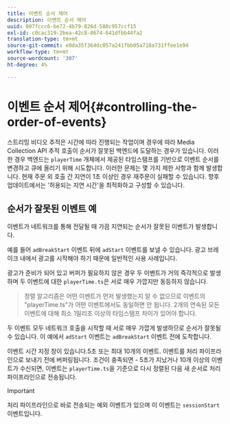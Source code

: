 ```yaml
---
title: 이벤트 순서 제어
description: 이벤트 순서 제어
uuid: 007fccc6-be72-4b79-826d-588c957ccf15
exl-id: c0cac319-2bea-42c8-8674-641dfbb44fa2
translation-type: tm+mt
source-git-commit: e0da35f364dc057a241fbb05a718a731ffee1e94
workflow-type: tm+mt
source-wordcount: '307'
ht-degree: 4%

---
```


# 이벤트 순서 제어{#controlling-the-order-of-events}

스트리밍 비디오 추적은 시간에 따라 진행되는 작업이며 경우에 따라 Media Collection API 추적 호출이 순서가 잘못된 백엔드에 도달하는 경우가 있습니다. 이러한 경우 백엔드는 `playerTime` 개체에서 제공된 타임스탬프를 기반으로 이벤트 순서를 변경하고 큐에 올리기 위해 시도합니다.  이러한 문제는 몇 가지 제한 사항과 함께 발생합니다. 현재 주문 외 호출 간 지연이 1초 이상인 경우 재주문이 실패할 수 있습니다. 향후 업데이트에서는 &#39;허용되는 지연 시간&#39;을 최적화하고 구성할 수 있습니다.

## 순서가 잘못된 이벤트 예
이벤트가 네트워크를 통해 전달될 때 가끔 지연되는 순서가 잘못된 이벤트가 발생합니다.

예를 들어 `adBreakStart` 이벤트 뒤에 `adStart` 이벤트를 보낼 수 있습니다. 광고 브레이크 내에서 광고를 시작해야 하기 때문에 일반적인 사용 사례입니다.

광고가 준비가 되어 있고 버퍼가 필요하지 않은 경우 두 이벤트가 거의 즉각적으로 발생하며 두 이벤트에 대한 `playerTime.ts`은 서로 매우 가깝지만 동등하지 않습니다.

> 정렬 알고리즘은 어떤 이벤트가 먼저 발생했는지 알 수 없으므로 이벤트의 &quot;playerTime.ts&quot;가 어떤 이벤트에서도 동일하면 안 됩니다. 2개의 연속된 모든 이벤트에 대해 최소 1밀리초 이상의 타임스탬프 차이가 있어야 합니다.

두 이벤트 모두 네트워크 호출을 시작할 때 서로 매우 가깝게 발생하므로 순서가 잘못될 수 있습니다. 이 예에서 `adStart` 이벤트는 `adBreakStart` 이벤트 전에 도착합니다.


이벤트 시간 지정 창이 있습니다.5초 또는 최대 10개의 이벤트. 이벤트를 처리 파이프라인으로 보내기 전에 버퍼링됩니다. 조건이 충족되면 - 5초가 지났거나 10개 이상의 이벤트가 수신되면, 이벤트는 `playerTime.ts`을 기준으로 다시 정렬된 다음 새 순서로 처리 파이프라인으로 전송됩니다.

>[!IMPORTANT]
>
>처리 파이프라인으로 바로 전송되는 예외 이벤트가 있으며 이 이벤트는 `sessionStart` 이벤트입니다.
